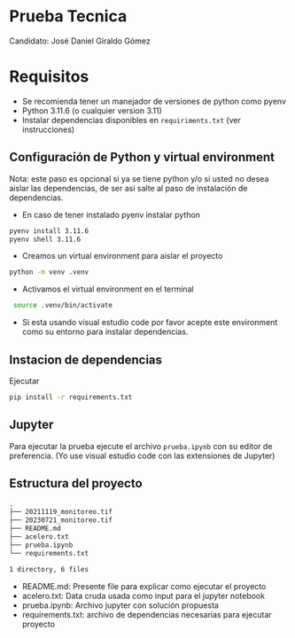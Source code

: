 # Prueba Tecnica

Candidato: José Daniel Giraldo Gómez

# Requisitos

- Se recomienda tener un manejador de versiones de python como pyenv
- Python 3.11.6 (o cualquier version 3.11)
- Instalar dependencias disponibles en `requiriments.txt` (ver instrucciones)

## Configuración de Python y virtual environment

Nota: este paso es opcional si ya se tiene python y/o si 
usted no desea aislar las dependencias, de ser asi salte
al paso de instalación de dependencias.

- En caso de tener instalado pyenv instalar python 

```bash
pyenv install 3.11.6
pyenv shell 3.11.6
```

- Creamos un virtual environment para aislar el proyecto

```bash
python -m venv .venv
```

- Activamos el virtual environment en el terminal 

```bash
 source .venv/bin/activate
```

- Si esta usando visual estudio code por favor acepte este environment
  como su entorno para instalar dependencias.

## Instacion de dependencias

Ejecutar

```bash
pip install -r requirements.txt
```

## Jupyter

Para ejecutar la prueba ejecute el archivo `prueba.ipynb` con su editor
de preferencia. (Yo use visual estudio code con las extensiones de Jupyter)

## Estructura del proyecto

```txt
.
├── 20211119_monitoreo.tif
├── 20230721_monitoreo.tif
├── README.md
├── acelero.txt
├── prueba.ipynb
└── requirements.txt

1 directory, 6 files
```

- README.md: Presente file para explicar como ejecutar el proyecto
- acelero.txt: Data cruda usada como input para el jupyter notebook
- prueba.ipynb: Archivo jupyter con solución propuesta
- requirements.txt: archivo de dependencias necesarias para ejecutar
  proyecto